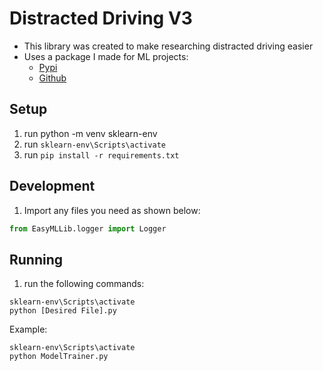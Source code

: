 # Distracted Driving V3
* This library was created to make researching distracted driving easier
* Uses a package I made for ML projects:
    * [Pypi](https://pypi.org/project/EasyMLLIB/)
    * [Github](https://github.com/aaron777collins/EasyMLLib)

## Setup
1. run python -m venv sklearn-env
1. run `sklearn-env\Scripts\activate`
1. run `pip install -r requirements.txt`

## Development
1. Import any files you need as shown below:
```python
from EasyMLLib.logger import Logger
```

## Running
1. run the following commands:
 ```shell
sklearn-env\Scripts\activate
python [Desired File].py
```
Example: 
```shell
sklearn-env\Scripts\activate
python ModelTrainer.py
```